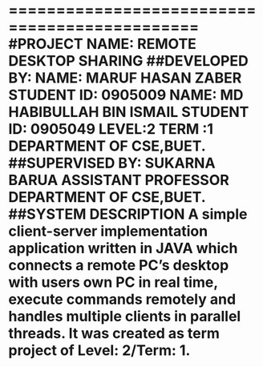==============================================
#PROJECT NAME: REMOTE DESKTOP SHARING
##DEVELOPED BY:
	NAME: MARUF HASAN ZABER
	STUDENT ID: 0905009 
	NAME: MD HABIBULLAH BIN ISMAIL
	STUDENT ID: 0905049
	LEVEL:2
	TERM :1
	DEPARTMENT OF CSE,BUET.
##SUPERVISED BY:
	SUKARNA BARUA
	ASSISTANT PROFESSOR
	DEPARTMENT OF CSE,BUET.
##SYSTEM DESCRIPTION
	A simple client-server implementation application written in JAVA which connects a
	remote PC’s desktop with users own PC in real time, execute commands remotely and handles multiple clients in
	parallel threads. It was created as term project of Level: 2/Term: 1.
==============================================
